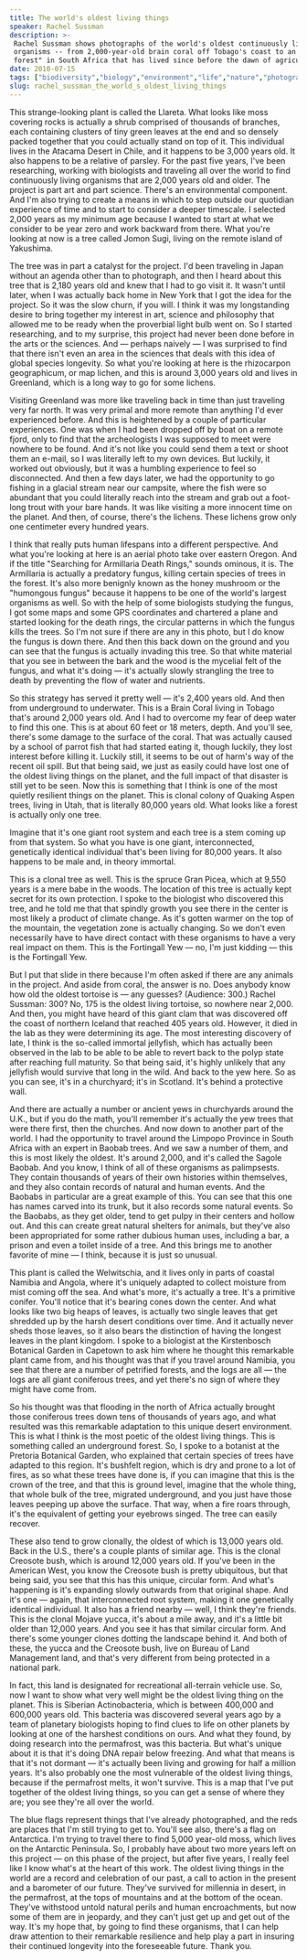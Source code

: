 ```yaml
---
title: The world's oldest living things
speaker: Rachel Sussman
description: >-
 Rachel Sussman shows photographs of the world's oldest continuously living
 organisms -- from 2,000-year-old brain coral off Tobago's coast to an "underground
 forest" in South Africa that has lived since before the dawn of agriculture.
date: 2010-07-15
tags: ["biodiversity","biology","environment","life","nature","photography","trees","fungi"]
slug: rachel_sussman_the_world_s_oldest_living_things
---
```


This strange-looking plant is called the Llareta. What looks like moss covering rocks is
actually a shrub comprised of thousands of branches, each containing clusters of tiny
green leaves at the end and so densely packed together that you could actually stand on
top of it. This individual lives in the Atacama Desert in Chile, and it happens to be
3,000 years old. It also happens to be a relative of parsley. For the past five years, I've
been researching, working with biologists and traveling all over the world to find
continuously living organisms that are 2,000 years old and older. The project is part art
and part science. There's an environmental component. And I'm also trying to create a
means in which to step outside our quotidian experience of time and to start to consider a
deeper timescale. I selected 2,000 years as my minimum age because I wanted to start at
what we consider to be year zero and work backward from there. What you're looking at now
is a tree called Jomon Sugi, living on the remote island of Yakushima.

The tree was in part a catalyst for the project. I'd been traveling in Japan without an
agenda other than to photograph, and then I heard about this tree that is 2,180 years old
and knew that I had to go visit it. It wasn't until later, when I was actually back home
in New York that I got the idea for the project. So it was the slow churn, if you will. I
think it was my longstanding desire to bring together my interest in art, science and
philosophy that allowed me to be ready when the proverbial light bulb went on. So I
started researching, and to my surprise, this project had never been done before in the
arts or the sciences. And — perhaps naively — I was surprised to find that there isn't
even an area in the sciences that deals with this idea of global species longevity. So what
you're looking at here is the rhizocarpon geographicum, or map lichen, and this is around
3,000 years old and lives in Greenland, which is a long way to go for some
lichens.

Visiting Greenland was more like traveling back in time than just traveling very far
north. It was very primal and more remote than anything I'd ever experienced before. And
this is heightened by a couple of particular experiences. One was when I had been dropped
off by boat on a remote fjord, only to find that the archeologists I was supposed to meet
were nowhere to be found. And it's not like you could send them a text or shoot them an
e-mail, so I was literally left to my own devices. But luckily, it worked out obviously,
but it was a humbling experience to feel so disconnected. And then a few days later, we
had the opportunity to go fishing in a glacial stream near our campsite, where the fish
were so abundant that you could literally reach into the stream and grab out a foot-long
trout with your bare hands. It was like visiting a more innocent time on the planet. And
then, of course, there's the lichens. These lichens grow only one centimeter every hundred
years.

I think that really puts human lifespans into a different perspective. And what you're
looking at here is an aerial photo take over eastern Oregon. And if the title "Searching
for Armillaria Death Rings," sounds ominous, it is. The Armillaria is actually a predatory
fungus, killing certain species of trees in the forest. It's also more benignly known as
the honey mushroom or the "humongous fungus" because it happens to be one of the world's
largest organisms as well. So with the help of some biologists studying the fungus, I got
some maps and some GPS coordinates and chartered a plane and started looking for the death
rings, the circular patterns in which the fungus kills the trees. So I'm not sure if there
are any in this photo, but I do know the fungus is down there. And then this back down on
the ground and you can see that the fungus is actually invading this tree. So that white
material that you see in between the bark and the wood is the mycelial felt of the fungus,
and what it's doing — it's actually slowly strangling the tree to death by preventing the
flow of water and nutrients.

So this strategy has served it pretty well — it's 2,400 years old. And then from
underground to underwater. This is a Brain Coral living in Tobago that's around 2,000 years
old. And I had to overcome my fear of deep water to find this one. This is at about 60
feet or 18 meters, depth. And you'll see, there's some damage to the surface of the coral.
That was actually caused by a school of parrot fish that had started eating it, though
luckily, they lost interest before killing it. Luckily still, it seems to be out of harm's
way of the recent oil spill. But that being said, we just as easily could have lost one of
the oldest living things on the planet, and the full impact of that disaster is still yet
to be seen. Now this is something that I think is one of the most quietly resilient things
on the planet. This is clonal colony of Quaking Aspen trees, living in Utah, that is
literally 80,000 years old. What looks like a forest is actually only one
tree.

Imagine that it's one giant root system and each tree is a stem coming up from that
system. So what you have is one giant, interconnected, genetically identical individual
that's been living for 80,000 years. It also happens to be male and, in theory
immortal.

This is a clonal tree as well. This is the spruce Gran Picea, which at 9,550 years is a
mere babe in the woods. The location of this tree is actually kept secret for its own
protection. I spoke to the biologist who discovered this tree, and he told me that that
spindly growth you see there in the center is most likely a product of climate change. As
it's gotten warmer on the top of the mountain, the vegetation zone is actually changing.
So we don't even necessarily have to have direct contact with these organisms to have a
very real impact on them. This is the Fortingall Yew — no, I'm just kidding — this is the
Fortingall Yew. 

But I put that slide in there because I'm often asked if there are any animals in the
project. And aside from coral, the answer is no. Does anybody know how old the oldest
tortoise is — any guesses? (Audience: 300.) Rachel Sussman: 300? No, 175 is the oldest
living tortoise, so nowhere near 2,000. And then, you might have heard of this giant clam
that was discovered off the coast of northern Iceland that reached 405 years old. However,
it died in the lab as they were determining its age. The most interesting discovery of
late, I think is the so-called immortal jellyfish, which has actually been observed in the
lab to be able to be able to revert back to the polyp state after reaching full maturity.
So that being said, it's highly unlikely that any jellyfish would survive that long in the
wild. And back to the yew here. So as you can see, it's in a churchyard; it's in Scotland.
It's behind a protective wall.

And there are actually a number or ancient yews in churchyards around the U.K., but if you
do the math, you'll remember it's actually the yew trees that were there first, then the
churches. And now down to another part of the world. I had the opportunity to travel around
the Limpopo Province in South Africa with an expert in Baobab trees. And we saw a number
of them, and this is most likely the oldest. It's around 2,000, and it's called the Sagole
Baobab. And you know, I think of all of these organisms as palimpsests. They contain
thousands of years of their own histories within themselves, and they also contain records
of natural and human events. And the Baobabs in particular are a great example of this.
You can see that this one has names carved into its trunk, but it also records some
natural events. So the Baobabs, as they get older, tend to get pulpy in their centers and
hollow out. And this can create great natural shelters for animals, but they've also been
appropriated for some rather dubious human uses, including a bar, a prison and even a
toilet inside of a tree. And this brings me to another favorite of mine — I think, because
it is just so unusual.

This plant is called the Welwitschia, and it lives only in parts of coastal Namibia and
Angola, where it's uniquely adapted to collect moisture from mist coming off the sea. And
what's more, it's actually a tree. It's a primitive conifer. You'll notice that it's
bearing cones down the center. And what looks like two big heaps of leaves, is actually
two single leaves that get shredded up by the harsh desert conditions over time. And it
actually never sheds those leaves, so it also bears the distinction of having the longest
leaves in the plant kingdom. I spoke to a biologist at the Kirstenbosch Botanical Garden
in Capetown to ask him where he thought this remarkable plant came from, and his thought
was that if you travel around Namibia, you see that there are a number of petrified
forests, and the logs are all — the logs are all giant coniferous trees, and yet there's
no sign of where they might have come from.

So his thought was that flooding in the north of Africa actually brought those coniferous
trees down tens of thousands of years ago, and what resulted was this remarkable
adaptation to this unique desert environment. This is what I think is the most poetic of
the oldest living things. This is something called an underground forest. So, I spoke to a
botanist at the Pretoria Botanical Garden, who explained that certain species of trees
have adapted to this region. It's bushfelt region, which is dry and prone to a lot of
fires, as so what these trees have done is, if you can imagine that this is the crown of
the tree, and that this is ground level, imagine that the whole thing, that whole bulk of
the tree, migrated underground, and you just have those leaves peeping up above the
surface. That way, when a fire roars through, it's the equivalent of getting your eyebrows
singed. The tree can easily recover.

These also tend to grow clonally, the oldest of which is 13,000 years old. Back in the
U.S., there's a couple plants of similar age. This is the clonal Creosote bush, which is
around 12,000 years old. If you've been in the American West, you know the Creosote bush
is pretty ubiquitous, but that being said, you see that this has this unique, circular
form. And what's happening is it's expanding slowly outwards from that original shape. And
it's one — again, that interconnected root system, making it one genetically identical
individual. It also has a friend nearby — well, I think they're friends. This is the
clonal Mojave yucca, it's about a mile away, and it's a little bit older than 12,000
years. And you see it has that similar circular form. And there's some younger clones
dotting the landscape behind it. And both of these, the yucca and the Creosote bush, live
on Bureau of Land Management land, and that's very different from being protected in a
national park.

In fact, this land is designated for recreational all-terrain vehicle use. So, now I want
to show what very well might be the oldest living thing on the planet. This is Siberian
Actinobacteria, which is between 400,000 and 600,000 years old. This bacteria was
discovered several years ago by a team of planetary biologists hoping to find clues to
life on other planets by looking at one of the harshest conditions on ours. And what they
found, by doing research into the permafrost, was this bacteria. But what's unique about
it is that it's doing DNA repair below freezing. And what that means is that it's not
dormant — it's actually been living and growing for half a million years. It's also
probably one the most vulnerable of the oldest living things, because if the permafrost
melts, it won't survive. This is a map that I've put together of the oldest living things,
so you can get a sense of where they are; you see they're all over the
world.

The blue flags represent things that I've already photographed, and the reds are places
that I'm still trying to get to. You'll see also, there's a flag on Antarctica. I'm trying
to travel there to find 5,000 year-old moss, which lives on the Antarctic Peninsula. So, I
probably have about two more years left on this project — on this phase of the project,
but after five years, I really feel like I know what's at the heart of this work. The
oldest living things in the world are a record and celebration of our past, a call to
action in the present and a barometer of our future. They've survived for millennia in
desert, in the permafrost, at the tops of mountains and at the bottom of the ocean.
They've withstood untold natural perils and human encroachments, but now some of them are
in jeopardy, and they can't just get up and get out of the way. It's my hope that, by
going to find these organisms, that I can help draw attention to their remarkable
resilience and help play a part in insuring their continued longevity into the foreseeable
future. Thank you.

<!--
ad_duration=3.33
event="TEDGlobal 2010"
external_start_time=0
has_talk_citation=0
intro_duration=11.82
is_subtitle_required="False"
is_talk_featured="True"
language="en"
language_swap="False"
native_language="en"
number_of_related_talks=6
number_of_speakers=1
number_of_subtitled_videos=29
number_of_tags=8
number_of_talk_download_languages=29
number_of_talk_more_resources=2
number_of_talk_recommendations=0
number_of_talks_take_actions=0
post_ad_duration=0.83
published_timestamp="2010-09-03 08:52:00"
recording_date="2010-07-15"
speaker_description="Artist, photographer"
speaker_is_published=1
speaker_name="Rachel Sussman"
talk_name="The world's oldest living things"
talks_tags=["biodiversity","biology","environment","life","nature","photography","trees","fungi"]
talks_take_action=[]
url_audio="https://download.ted.com/talks/RachelSussman_2010G.mp3?apikey=acme-roadrunner"
url_photo_speaker="https://pe.tedcdn.com/images/ted/195844_254x191.jpg"
url_photo_talk="https://pe.tedcdn.com/images/ted/195843_800x600.jpg"
url_webpage="https://www.ted.com/talks/rachel_sussman_the_world_s_oldest_living_things"
video_type_name="TED Stage Talk"
-->